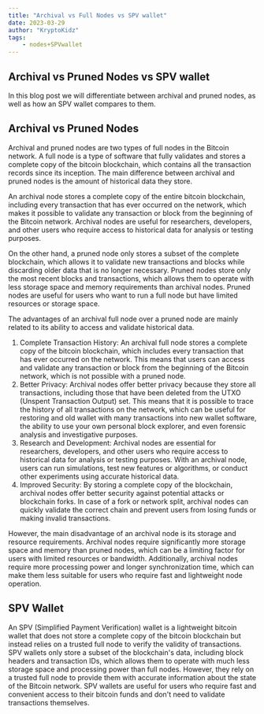 ```yaml
---
title: "Archival vs Full Nodes vs SPV wallet"
date: 2023-03-29
author: "KryptoKidz"
tags:
    - nodes+SPVwallet
---
```


## Archival vs Pruned Nodes vs SPV wallet 

In this blog post we will differentiate between archival and pruned nodes, as well as how an SPV wallet compares to them.

## Archival vs Pruned Nodes 

Archival and pruned nodes are two types of full nodes in the Bitcoin network. A full node is a type of software that fully validates and stores a complete copy of the bitcoin blockchain, which contains all the transaction records since its inception. The main difference between archival and pruned nodes is the amount of historical data they store. 

An archival node stores a complete copy of the entire bitcoin blockchain, including every transaction that has ever occurred on the network, which makes it possible to validate any transaction or block from the beginning of the Bitcoin network. Archival nodes are useful for researchers, developers, and other users who require access to historical data for analysis or testing purposes. 

On the other hand, a pruned node only stores a subset of the complete blockchain, which allows it to validate new transactions and blocks while discarding older data that is no longer necessary. Pruned nodes store only the most recent blocks and transactions, which allows them to operate with less storage space and memory requirements than archival nodes. Pruned nodes are useful for users who want to run a full node but have limited resources or storage space. 

The advantages of an archival full node over a pruned node are mainly related to its ability to access and validate historical data. 

1. Complete Transaction History: An archival full node stores a complete copy of the bitcoin blockchain, which includes every transaction that has ever occurred on the network. This means that users can access and validate any transaction or block from the beginning of the Bitcoin network, which is not possible with a pruned node. 
2. Better Privacy: Archival nodes offer better privacy because they store all transactions, including those that have been deleted from the UTXO (Unspent Transaction Output) set. This means that it is possible to trace the history of all transactions on the network, which can be useful for restoring and old wallet with many transactions into new wallet software, the ability to use your own personal block explorer, and even forensic analysis and investigative purposes. 
3. Research and Development: Archival nodes are essential for researchers, developers, and other users who require access to historical data for analysis or testing purposes. With an archival node, users can run simulations, test new features or algorithms, or conduct other experiments using accurate historical data. 
4. Improved Security: By storing a complete copy of the blockchain, archival nodes offer better security against potential attacks or blockchain forks. In case of a fork or network split, archival nodes can quickly validate the correct chain and prevent users from losing funds or making invalid transactions.

However, the main disadvantage of an archival node is its storage and resource requirements. Archival nodes require significantly more storage space and memory than pruned nodes, which can be a limiting factor for users with limited resources or bandwidth. Additionally, archival nodes require more processing power and longer synchronization time, which can make them less suitable for users who require fast and lightweight node operation. 

## SPV Wallet 

An SPV (Simplified Payment Verification) wallet is a lightweight bitcoin wallet that does not store a complete copy of the bitcoin blockchain but instead relies on a trusted full node to verify the validity of transactions. SPV wallets only store a subset of the blockchain's data, including block headers and transaction IDs, which allows them to operate with much less storage space and processing power than full nodes. However, they rely on a trusted full node to provide them with accurate information about the state of the Bitcoin network. SPV wallets are useful for users who require fast and convenient access to their bitcoin funds and don't need to validate transactions themselves. 
